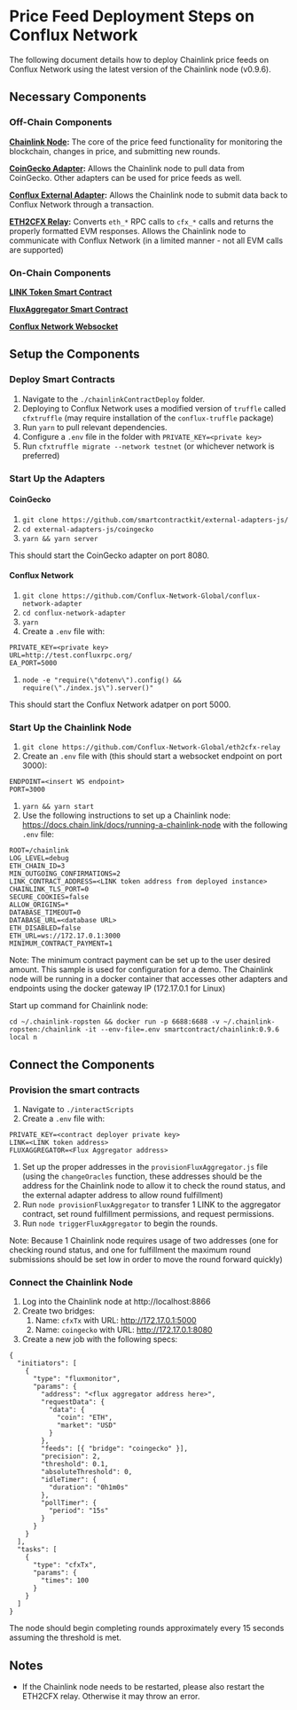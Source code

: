 # Price Feed Deployment Steps on Conflux Network

The following document details how to deploy Chainlink price feeds on Conflux Network using the latest version of the Chainlink node (v0.9.6).

## Necessary Components

### Off-Chain Components
**[Chainlink Node](https://docs.chain.link/docs/running-a-chainlink-node):** The core of the price feed functionality for monitoring the blockchain, changes in price, and submitting new rounds.

**[CoinGecko Adapter](https://github.com/smartcontractkit/external-adapters-js/tree/master/coingecko):** Allows the Chainlink node to pull data from CoinGecko. Other adapters can be used for price feeds as well.

**[Conflux External Adapter](https://github.com/Conflux-Network-Global/conflux-network-adapter):** Allows the Chainlink node to submit data back to Conflux Network through a transaction.

**[ETH2CFX Relay](https://github.com/Conflux-Network-Global/eth2cfx-relay):** Converts `eth_*` RPC calls to `cfx_*` calls and returns the properly formatted EVM responses. Allows the Chainlink node to communicate with Conflux Network (in a limited manner - not all EVM calls are supported)

### On-Chain Components
**[LINK Token Smart Contract](https://github.com/smartcontractkit/LinkToken/blob/master/flat/v0.6/LinkToken.sol)**

**[FluxAggregator Smart Contract](https://github.com/smartcontractkit/chainlink/blob/develop/evm-contracts/src/v0.6/FluxAggregator.sol)**

**[Conflux Network Websocket](https://developer.conflux-chain.org/docs/conflux-doc/docs/pubsub)**


## Setup the Components

### Deploy Smart Contracts
1. Navigate to the `./chainlinkContractDeploy` folder.
1. Deploying to Conflux Network uses a modified version of `truffle` called `cfxtruffle` (may require installation of the `conflux-truffle` package)
1. Run `yarn` to pull relevant dependencies.
1. Configure a `.env` file in the folder with `PRIVATE_KEY=<private key>`
1. Run `cfxtruffle migrate --network testnet` (or whichever network is preferred)

### Start Up the Adapters
#### CoinGecko
1. `git clone https://github.com/smartcontractkit/external-adapters-js/`
1. `cd external-adapters-js/coingecko`
1. `yarn && yarn server`

This should start the CoinGecko adapter on port 8080.

#### Conflux Network
1. `git clone https://github.com/Conflux-Network-Global/conflux-network-adapter`
1. `cd conflux-network-adapter`
1. `yarn`
1. Create a `.env` file with:
```
PRIVATE_KEY=<private key>
URL=http://test.confluxrpc.org/
EA_PORT=5000
```
1. `node -e "require(\"dotenv\").config() && require(\"./index.js\").server()"`

This should start the Conflux Network adatper on port 5000.

### Start Up the Chainlink Node
1. `git clone https://github.com/Conflux-Network-Global/eth2cfx-relay`
1. Create an `.env` file with (this should start a websocket endpoint on port 3000):
```
ENDPOINT=<insert WS endpoint>
PORT=3000
```
1. `yarn && yarn start`
1. Use the following instructions to set up a Chainlink node: https://docs.chain.link/docs/running-a-chainlink-node with the following `.env` file:
```
ROOT=/chainlink
LOG_LEVEL=debug
ETH_CHAIN_ID=3
MIN_OUTGOING_CONFIRMATIONS=2
LINK_CONTRACT_ADDRESS=<LINK token address from deployed instance>
CHAINLINK_TLS_PORT=0
SECURE_COOKIES=false
ALLOW_ORIGINS=*
DATABASE_TIMEOUT=0
DATABASE_URL=<database URL>
ETH_DISABLED=false
ETH_URL=ws://172.17.0.1:3000
MINIMUM_CONTRACT_PAYMENT=1
```

Note: The minimum contract payment can be set up to the user desired amount. This sample is used for configuration for a demo. The Chainlink node will be running in a docker container that accesses other adapters and endpoints using the docker gateway IP (172.17.0.1 for Linux)

Start up command for Chainlink node:
```
cd ~/.chainlink-ropsten && docker run -p 6688:6688 -v ~/.chainlink-ropsten:/chainlink -it --env-file=.env smartcontract/chainlink:0.9.6 local n
```

## Connect the Components
### Provision the smart contracts
1. Navigate to `./interactScripts`
1. Create a `.env` file with:
```
PRIVATE_KEY=<contract deployer private key>
LINK=<LINK token address>
FLUXAGGREGATOR=<Flux Aggregator address>
```
1. Set up the proper addresses in the `provisionFluxAggregator.js` file (using the `changeOracles` function, these addresses should be the address for the Chainlink node to allow it to check the round status, and the external adapter address to allow round fulfillment)
1. Run `node provisionFluxAggregator` to transfer 1 LINK to the aggregator contract, set round fulfillment permissions, and request permissions.
1. Run `node triggerFluxAggregator` to begin the rounds.

Note: Because 1 Chainlink node requires usage of two addresses (one for checking round status, and one for fulfillment the maximum round submissions should be set low in order to move the round forward quickly)

### Connect the Chainlink Node
1. Log into the Chainlink node at http://localhost:8866
1. Create two bridges:
   1. Name: `cfxTx` with URL: http://172.17.0.1:5000
   1. Name: `coingecko` with URL: http://172.17.0.1:8080
1. Create a new job with the following specs:
```
{
  "initiators": [
    {
      "type": "fluxmonitor",
      "params": {
        "address": "<flux aggregator address here>",
        "requestData": {
          "data": {
            "coin": "ETH",
            "market": "USD"
          }
        },
        "feeds": [{ "bridge": "coingecko" }],
        "precision": 2,
        "threshold": 0.1,
        "absoluteThreshold": 0,
        "idleTimer": {
          "duration": "0h1m0s"
        },
        "pollTimer": {
          "period": "15s"
        }
      }
    }
  ],
  "tasks": [
    {
      "type": "cfxTx",
      "params": {
        "times": 100
      }
    }
  ]
}
```

The node should begin completing rounds approximately every 15 seconds assuming the threshold is met.

## Notes
* If the Chainlink node needs to be restarted, please also restart the ETH2CFX relay. Otherwise it may throw an error.
